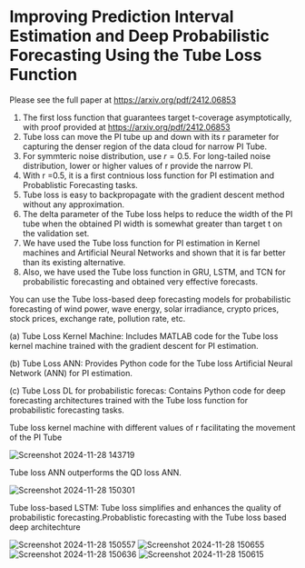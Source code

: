 # Improving Prediction Interval Estimation and Deep Probabilistic Forecasting Using the Tube Loss Function
Please see the full paper at  https://arxiv.org/pdf/2412.06853

 1. The first loss function that guarantees target t-coverage asymptotically, with proof provided at   https://arxiv.org/pdf/2412.06853 
 2. Tube loss can move the PI tube up and down with its r parameter for capturing the denser region of the data cloud for narrow PI Tube.
3.  For symmteric noise distribution, use $r=0.5$. For long-tailed noise distribution, lower or higher values of r provide the narrow PI.
4.  With r =0.5, it is a first contnious loss function for PI estimation and Probablistic Forecasting tasks.
5. Tube loss is easy to backpropagate with the gradient descent method without any approximation.
6. The delta parameter of the Tube loss helps to reduce the width of the PI tube when the obtained PI width is somewhat greater than target t on the validation set. 
7. We have used the Tube loss function for PI estimation in Kernel machines and Artificial Neural Networks and shown that it is far better than its existing alternative.
8. Also, we have used the Tube loss function in GRU, LSTM, and TCN for probabilistic forecasting and obtained very effective forecasts.

You can use the Tube loss-based deep forecasting models for probabilistic forecasting of wind power, wave energy, solar irradiance, crypto prices, stock prices, exchange rate, pollution rate,  etc.

(a) Tube Loss Kernel Machine: Includes MATLAB code for the Tube loss kernel machine trained with the gradient descent for PI estimation.

(b) Tube Loss ANN: Provides Python code for the Tube loss Artificial Neural Network (ANN) for PI estimation.

(c) Tube Loss DL for probabilistic forecas: Contains Python code for  deep forecasting architectures trained with the Tube loss function for probabilistic forecasting tasks.


Tube loss kernel machine with different values of r facilitating the movement of the PI Tube

![Screenshot 2024-11-28 143719](https://github.com/user-attachments/assets/d20edecc-4563-4f88-abe0-356d5d3185d2)


Tube loss ANN outperforms the QD loss ANN.


![Screenshot 2024-11-28 150301](https://github.com/user-attachments/assets/ae2897c4-e418-4a5f-be84-266a0ba85d85)


Tube loss-based LSTM:  Tube loss simplifies and enhances the quality of probabilistic forecasting.Probablistic forecasting with the Tube loss based deep architechture

![Screenshot 2024-11-28 150557](https://github.com/user-attachments/assets/ffbbee30-a2fa-4a05-817f-60ac8ef2c101)
![Screenshot 2024-11-28 150655](https://github.com/user-attachments/assets/6a3cc67c-3e3b-4104-8691-de9864e3d371)
![Screenshot 2024-11-28 150636](https://github.com/user-attachments/assets/c7e1c2ad-7d79-48df-af16-87a132426bd2)
![Screenshot 2024-11-28 150615](https://github.com/user-attachments/assets/33e82956-16ab-4e67-ba0b-21f59b03ac4f)
